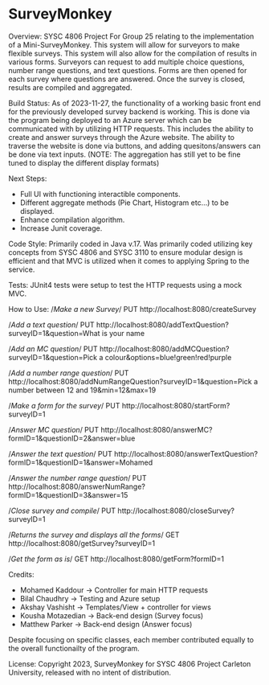 # SurveyMonkey
Overview: SYSC 4806 Project For Group 25 relating to the implementation of a Mini-SurveyMonkey. This system will allow for surveyors to make flexible surveys. This system will also allow for the compilation of results in various forms. Surveyors can request to add multiple choice questions, number range questions, and text questions. Forms are then opened for each survey where questions are answered. Once the survey is closed, results are compiled and aggregated. 

Build Status: As of 2023-11-27, the functionality of a working basic front end for the previously developed survey backend is working. This is done via the program being deployed to an Azure server which can be communicated with by utilizing HTTP requests. This includes the ability to create and answer surveys through the Azure website. The ability to traverse the website is done via buttons, and adding quesitons/answers can be done via text inputs. (NOTE: The aggregation has still yet to be fine tuned to display the different display formats)

Next Steps:
- Full UI with functioning interactible components.
- Different aggregate methods (Pie Chart, Histogram etc...) to be displayed.
- Enhance compilation algorithm.
- Increase Junit coverage. 

Code Style: Primarily coded in Java v.17. Was primarily coded utilizing key concepts from SYSC 4806 and SYSC 3110 to ensure modular design is efficient and that MVC is utilized when it comes to applying Spring to the service. 

Tests: JUnit4 tests were setup to test the HTTP requests using a mock MVC. 

How to Use:
/*Make a new Survey*/
PUT http://localhost:8080/createSurvey

/*Add a text question*/
PUT http://localhost:8080/addTextQuestion?surveyID=1&question=What is your name

/*Add an MC question*/
PUT http://localhost:8080/addMCQuestion?surveyID=1&question=Pick a colour&options=blue!green!red!purple

/*Add a number range question*/
PUT http://localhost:8080/addNumRangeQuestion?surveyID=1&question=Pick a number between 12 and 19&min=12&max=19

/*Make a form for the survey*/
PUT http://localhost:8080/startForm?surveyID=1

/*Answer MC question*/
PUT http://localhost:8080/answerMC?formID=1&questionID=2&answer=blue

/*Answer the text question*/
PUT http://localhost:8080/answerTextQuestion?formID=1&questionID=1&answer=Mohamed

/*Answer the number range question*/
PUT http://localhost:8080/answerNumRange?formID=1&questionID=3&answer=15

/*Close survey and compile*/
PUT http://localhost:8080/closeSurvey?surveyID=1

/*Returns the survey and displays all the forms*/
GET http://localhost:8080/getSurvey?surveyID=1

/*Get the form as is*/
GET http://localhost:8080/getForm?formID=1

Credits:

- Mohamed Kaddour -> Controller for main HTTP requests
- Bilal Chaudhry -> Testing and Azure setup
- Akshay Vashisht -> Templates/View + controller for views
- Kousha Motazedian -> Back-end design (Survey focus)
- Matthew Parker -> Back-end design (Answer focus)

Despite focusing on specific classes, each member contributed equally to the overall functionailty of the program.

License: Copyright 2023, SurveyMonkey for SYSC 4806 Project Carleton University, released with no intent of distribution.
